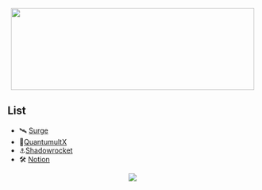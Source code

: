 <p align="center">
  <img src="https://github-readme-stats.vercel.app/api?username=Obsidian99&show_icons=true&theme=tokyonight"
       width="490" height="165">
</p>

## List
 - 🛰 [Surge](https://obsidian99.github.io/Profile/)
 - 🚀[QuantumultX](https://obsidian99.github.io/Profile/)
 - ⚓️[Shadowrocket](https://obsidian99.github.io/Profile/)
 - 🛠 [Notion](https://obsidian99.github.io/Profile/)
 

<p align="center">
    <a href="https://t.me/kicktt"><img src="https://img.shields.io/badge/Telegram-%2352A4DB.svg?&style=social&logo=telegram&logoColor=white" /></a>
</p>

